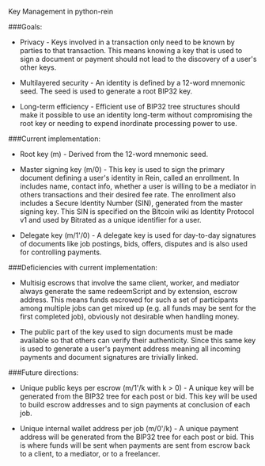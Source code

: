 Key Management in python-rein

###Goals:

 * Privacy - Keys involved in a transaction only need to be known by parties to that transaction. 
This means knowing a key that is used to sign a document or payment should not lead to the 
discovery of a user's other keys.

 * Multilayered security - An identity is defined by a 12-word mnemonic seed. The seed is used to 
generate a root BIP32 key.

 * Long-term efficiency - Efficient use of BIP32 tree structures should make it possible to use an 
identity long-term without compromising the root key or needing to expend inordinate processing power 
to use.

###Current implementation:

 * Root key (m) - Derived from the 12-word mnemonic seed.

 * Master signing key (m/0) - This key is used to sign the primary document defining a user's identity 
 in Rein, called an enrollment. In includes name, contact info, whether a user is willing to be a 
 mediator in others transactions and their desired fee rate. The enrollment also includes a Secure 
 Identity Number (SIN), generated from the master signing key. This SIN is specified on the Bitcoin 
 wiki as Identity Protocol v1 and used by Bitrated as a unique identifier for a user.

 * Delegate key (m/1'/0) - A delegate key is used for day-to-day signatures of documents like job 
 postings, bids, offers, disputes and is also used for controlling payments.

###Deficiencies with current implementation:

 * Multisig escrows that involve the same client, worker, and mediator always generate the same 
 redeemScript and by extension, escrow address. This means funds escrowed for such a set of 
 participants among multiple jobs can get mixed up (e.g. all funds may be sent for the first completed
 job), obviously not desirable when handling money.

 * The public part of the key used to sign documents must be made available so that others can verify 
 their authenticity. Since this same key is used to generate a user's payment address meaning all 
 incoming payments and document signatures are trivially linked.
 
###Future directions:

 * Unique public keys per escrow (m/1'/k with k > 0) - A unique key will be generated from the BIP32 tree
 for each post or bid. This key will be used to build escrow addresses and to sign payments at
 conclusion of each job.
 
 * Unique internal wallet address per job (m/0'/k) - A unique payment address will be generated from the
 BIP32 tree for each post or bid. This is where funds will be sent when payments are sent from escrow
 back to a client, to a mediator, or to a freelancer.
